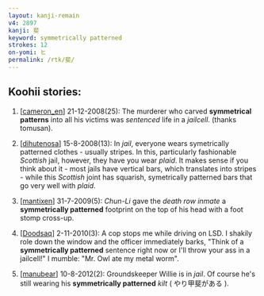 ```yaml
---
layout: kanji-remain
v4: 2897
kanji: 斐
keyword: symmetrically patterned
strokes: 12
on-yomi: ヒ
permalink: /rtk/斐/
---
```


## Koohii stories: 

1) [<a href="http://kanji.koohii.com/profile/cameron_en">cameron_en</a>] 21-12-2008(25): The murderer who carved <strong>symmetrical patterns</strong> into all his victims was <em>sentenced</em> life in a <em>jailcell</em>. (thanks tomusan).

2) [<a href="http://kanji.koohii.com/profile/dihutenosa">dihutenosa</a>] 15-8-2008(13): In <em>jail</em>, everyone wears symetrically patterned clothes - usually stripes. In this, particularly fashionable <em>Scottish</em> jail, however, they have you wear <em>plaid</em>. It makes sense if you think about it - most jails have vertical bars, which translates into stripes - while this <em>Scottish</em> joint has squarish, symetrically patterned bars that go very well with <em>plaid</em>.

3) [<a href="http://kanji.koohii.com/profile/mantixen">mantixen</a>] 31-7-2009(5): <em>Chun-Li</em> gave the <em>death row inmate</em> a<strong> symmetrically patterned</strong> footprint on the top of his head with a foot stomp cross-up.

4) [<a href="http://kanji.koohii.com/profile/Doodsaq">Doodsaq</a>] 2-11-2010(3): A cop stops me while driving on LSD. I shakily role down the window and the officer immediately barks, &quot;Think of a<strong> symmetrically patterned</strong> sentence right now or I&#039;ll throw your ass in a jailcell!&quot; I mumble: &quot;Mr. Owl ate my metal worm&quot;.

5) [<a href="http://kanji.koohii.com/profile/manubear">manubear</a>] 10-8-2012(2): Groundskeeper Willie is in <em>jail</em>. Of course he&#039;s still wearing his <strong>symmetrically patterned</strong> <em>kilt</em> ( やり甲斐がある ).

